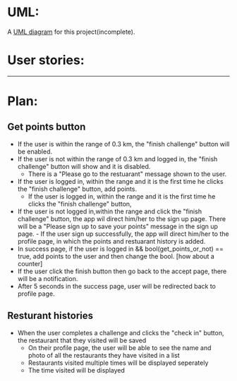 # UML:
A [UML diagram](https://drive.google.com/file/d/0B784Gd1vTJZJWThvbk9fS0N1c1U/view?usp=sharing "Title") for this project(incomplete).

# User stories:

-----------------------------------------------------------------------------------------
# Plan:
## Get points button
- If the user is within the range of 0.3 km, the "finish challenge" button will be enabled.
- If the user is not within the range of 0.3 km and logged in, the "finish challenge" button will show and it is disabled. 
    - There is a "Please go to the restuarant" message shown to the user.
- If the user is logged in, within the range and it is the first time he clicks the "finish challenge" button, add points.
    - If the user is logged in, within the range and it is the first time he clicks the "finish challenge" button, 
- If the user is not logged in,within the range and click the "finish challenge" button, the app wil direct him/her to the sign up page. There will be a "Please sign up to save your points" message in the sign up page.
        - If the user sign up successfully, the app will direct him/her to the profile page, in which the points and restuarant history is added.
- In success page, if the user is logged in && bool(get_points_or_not) == true, add points to the user and then change the bool. [how about a counter]
- If the user click the finish button then go back to the accept page, there will be a notification.
- After 5 seconds in the success page, user will be redirected back to profile page.

## Resturant histories
- When the user completes a challenge and clicks the "check in" button, the restaurant that they visited will be saved
	- On their profile page, the user will be able to see the name and photo of all the restaurants they have visited in a list
	- Restaurants visited multiple times will be displayed seperately
	- The time visited will be displayed


